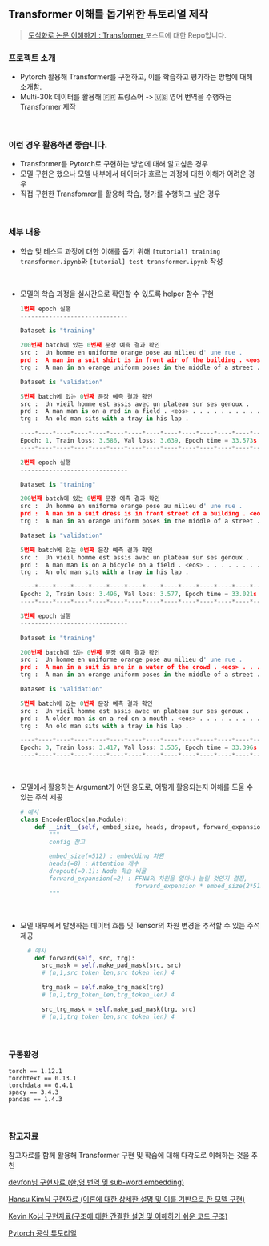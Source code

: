 ## Transformer 이해를 돕기위한 튜토리얼 제작

> <a href='https://yangoos57.github.io/blog/DeepLearning/paper/Transformer/Transformer_From_Scratch/'>도식화로 논문 이해하기 : Transformer
> </a> 포스트에 대한 Repo입니다.

### 프로젝트 소개

- Pytorch 활용해 Transformer를 구현하고, 이를 학습하고 평가하는 방법에 대해 소개함.
- Multi-30k 데이터를 활용해 :fr: 프랑스어 -> :us: 영어 번역을 수행하는 Transformer 제작

<br/>

### 이런 경우 활용하면 좋습니다.

- Transformer를 Pytorch로 구현하는 방법에 대해 알고싶은 경우
- 모델 구현은 했으나 모델 내부에서 데이터가 흐르는 과정에 대한 이해가 어려운 경우
- 직접 구현한 Transfomrer를 활용해 학습, 평가를 수행하고 싶은 경우

<br/>

### 세부 내용

- 학습 및 테스트 과정에 대한 이해를 돕기 위해 `[tutorial] training transformer.ipynb`와 `[tutorial] test transformer.ipynb` 작성

<br/>

- 모델의 학습 과정을 실시간으로 확인할 수 있도록 helper 함수 구현

  ```python
  1번째 epoch 실행
  ------------------------------

  Dataset is "training"

  200번째 batch에 있는 0번째 문장 예측 결과 확인
  src :  Un homme en uniforme orange pose au milieu d' une rue .
  prd :  A man in a suit shirt is in front air of the building . <eos> . . . . . . . <eos> . . <eos> . . . <eos>
  trg :  A man in an orange uniform poses in the middle of a street .

  Dataset is "validation"

  5번째 batch에 있는 0번째 문장 예측 결과 확인
  src :  Un vieil homme est assis avec un plateau sur ses genoux .
  prd :  A man man is on a red in a field . <eos> . . . . . . . . . . . . . <eos> <eos>
  trg :  An old man sits with a tray in his lap .

  ----*----*----*----*----*----*----*----*----*----*----*----*----*----*----*
  Epoch: 1, Train loss: 3.586, Val loss: 3.639, Epoch time = 33.573s
  ----*----*----*----*----*----*----*----*----*----*----*----*----*----*----*

  2번째 epoch 실행
  ------------------------------

  Dataset is "training"

  200번째 batch에 있는 0번째 문장 예측 결과 확인
  src :  Un homme en uniforme orange pose au milieu d' une rue .
  prd :  A man in a suit dress is in front street of a building . <eos> . . . . . . . . . . . . . . .
  trg :  A man in an orange uniform poses in the middle of a street .

  Dataset is "validation"

  5번째 batch에 있는 0번째 문장 예측 결과 확인
  src :  Un vieil homme est assis avec un plateau sur ses genoux .
  prd :  A man man is on a bicycle on a field . <eos> . . . . . . . . . . . . . . <eos>
  trg :  An old man sits with a tray in his lap .

  ----*----*----*----*----*----*----*----*----*----*----*----*----*----*----*
  Epoch: 2, Train loss: 3.496, Val loss: 3.577, Epoch time = 33.021s
  ----*----*----*----*----*----*----*----*----*----*----*----*----*----*----*

  3번째 epoch 실행
  ------------------------------

  Dataset is "training"

  200번째 batch에 있는 0번째 문장 예측 결과 확인
  src :  Un homme en uniforme orange pose au milieu d' une rue .
  prd :  A man in a suit is are in a water of the crowd . <eos> . . . . . . . . . . . . . . .
  trg :  A man in an orange uniform poses in the middle of a street .

  Dataset is "validation"

  5번째 batch에 있는 0번째 문장 예측 결과 확인
  src :  Un vieil homme est assis avec un plateau sur ses genoux .
  prd :  A older man is on a red on a mouth . <eos> . . . . . . . . . . <eos> . . . <eos>
  trg :  An old man sits with a tray in his lap .

  ----*----*----*----*----*----*----*----*----*----*----*----*----*----*----*
  Epoch: 3, Train loss: 3.417, Val loss: 3.535, Epoch time = 33.396s
  ----*----*----*----*----*----*----*----*----*----*----*----*----*----*----*
  ```

<br/>

- 모델에서 활용하는 Argument가 어떤 용도로, 어떻게 활용되는지 이해를 도울 수 있는 주석 제공

  ```python
  # 예시
  class EncoderBlock(nn.Module):
      def __init__(self, embed_size, heads, dropout, forward_expansion) -> None:
          """
          config 참고

          embed_size(=512) : embedding 차원
          heads(=8) : Attention 개수
          dropout(=0.1): Node 학습 비율
          forward_expansion(=2) : FFNN의 차원을 얼마나 늘릴 것인지 결정,
                                  forward_expension * embed_size(2*512 = 1024)
          """
  ```

<br/>

- 모델 내부에서 발생하는 데이터 흐름 및 Tensor의 차원 변경을 추적할 수 있는 주석 제공

  ```python
    # 예시
      def forward(self, src, trg):
        src_mask = self.make_pad_mask(src, src)
        # (n,1,src_token_len,src_token_len) 4

        trg_mask = self.make_trg_mask(trg)
        # (n,1,trg_token_len,trg_token_len) 4

        src_trg_mask = self.make_pad_mask(trg, src)
        # (n,1,trg_token_len,src_token_len) 4
  ```

 <br/>

### 구동환경

```
torch == 1.12.1
torchtext == 0.13.1
torchdata == 0.4.1
spacy == 3.4.3
pandas == 1.4.3
```

<br/>

### 참고자료

참고자료를 함께 활용해 Transformer 구현 및 학습에 대해 다각도로 이해하는 것을 추천

<a href='https://github.com/Huffon/Pytorch-transformer-kor-eng'>devfon님 구현자료 (한,영 번역 및 sub-word embedding) </a>

<a href='https://github.com/cpm0722/transformer_Pytorch'>Hansu Kim님 구현자료
(이론에 대한 상세한 설명 및 이를 기반으로 한 모델 구현) </a>

<a href='https://github.com/hyunwoongko/transformer'>Kevin Ko님 구현자료(구조에 대한 간결한 설명 및 이해하기 쉬운 코드 구조)</a>

<a href='https://tutorials.Pytorch.kr/beginner/translation_transformer.html'>Pytorch 공식 튜토리얼 </a>
